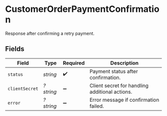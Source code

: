 # CustomerOrderPaymentConfirmation

Response after confirming a retry payment.


## Fields

| Field                                          | Type                                           | Required                                       | Description                                    |
| ---------------------------------------------- | ---------------------------------------------- | ---------------------------------------------- | ---------------------------------------------- |
| `status`                                       | *string*                                       | :heavy_check_mark:                             | Payment status after confirmation.             |
| `clientSecret`                                 | *?string*                                      | :heavy_minus_sign:                             | Client secret for handling additional actions. |
| `error`                                        | *?string*                                      | :heavy_minus_sign:                             | Error message if confirmation failed.          |